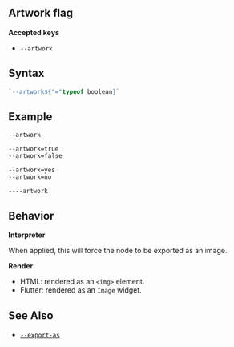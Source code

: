 ## Artwork flag

**Accepted keys**

- `--artwork`

## Syntax

```ts
`--artwork${"="typeof boolean}`
```

## Example

```
--artwork

--artwork=true
--artwork=false

--artwork=yes
--artwork=no

----artwork
```

## Behavior

**Interpreter**

When applied, this will force the node to be exported as an image.

**Render**

- HTML: rendered as an `<img>` element.
- Flutter: rendered as an `Image` widget.

## See Also

- [`--export-as`](../--export-as)
